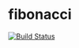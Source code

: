 # fibonacci
[![Build Status](http://52.70.107.249/buildStatus/icon?job=fibonacci)](http://52.70.107.249/job/fibonacci/)
